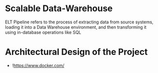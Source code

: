 # Scalable Data-Warehouse
ELT Pipeline refers to the process of extracting data from source systems, loading it into a Data Warehouse environment, and then transforming it using in-database operations like SQL
# Architectural Design of the Project
* !https://www.docker.com/
